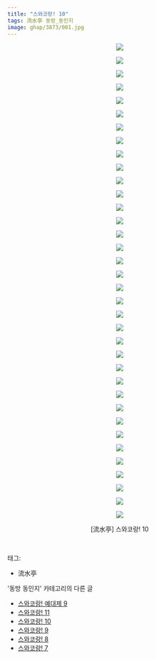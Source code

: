 ```yaml
---
title: "스와코랑! 10"
tags: 流水亭 동방_동인지
image: ghap/3873/001.jpg
---
```

<div class="article">
<p style="text-align: center; clear: none; float: none;"><img src="{{ site.nasurl }}/ghap/3873/001.jpg"/></p>
<p style="text-align: center; clear: none; float: none;"><img src="{{ site.nasurl }}/ghap/3873/002.jpg"/></p>
<p style="text-align: center; clear: none; float: none;"><img src="{{ site.nasurl }}/ghap/3873/003.jpg"/></p>
<p style="text-align: center; clear: none; float: none;"><img src="{{ site.nasurl }}/ghap/3873/004.jpg"/></p>
<p style="text-align: center; clear: none; float: none;"><img src="{{ site.nasurl }}/ghap/3873/005.jpg"/></p>
<p style="text-align: center; clear: none; float: none;"><img src="{{ site.nasurl }}/ghap/3873/006.jpg"/></p>
<p style="text-align: center; clear: none; float: none;"><img src="{{ site.nasurl }}/ghap/3873/007.jpg"/></p>
<p style="text-align: center; clear: none; float: none;"><img src="{{ site.nasurl }}/ghap/3873/008.jpg"/></p>
<p style="text-align: center; clear: none; float: none;"><img src="{{ site.nasurl }}/ghap/3873/009.jpg"/></p>
<p style="text-align: center; clear: none; float: none;"><img src="{{ site.nasurl }}/ghap/3873/010.jpg"/></p>
<p style="text-align: center; clear: none; float: none;"><img src="{{ site.nasurl }}/ghap/3873/011.jpg"/></p>
<p style="text-align: center; clear: none; float: none;"><img src="{{ site.nasurl }}/ghap/3873/012.jpg"/></p>
<p style="text-align: center; clear: none; float: none;"><img src="{{ site.nasurl }}/ghap/3873/013.jpg"/></p>
<p style="text-align: center; clear: none; float: none;"><img src="{{ site.nasurl }}/ghap/3873/014.jpg"/></p>
<p style="text-align: center; clear: none; float: none;"><img src="{{ site.nasurl }}/ghap/3873/015.jpg"/></p>
<p style="text-align: center; clear: none; float: none;"><img src="{{ site.nasurl }}/ghap/3873/016.jpg"/></p>
<p style="text-align: center; clear: none; float: none;"><img src="{{ site.nasurl }}/ghap/3873/017.jpg"/></p>
<p style="text-align: center; clear: none; float: none;"><img src="{{ site.nasurl }}/ghap/3873/018.jpg"/></p>
<p style="text-align: center; clear: none; float: none;"><img src="{{ site.nasurl }}/ghap/3873/019.jpg"/></p>
<p style="text-align: center; clear: none; float: none;"><img src="{{ site.nasurl }}/ghap/3873/020.jpg"/></p>
<p style="text-align: center; clear: none; float: none;"><img src="{{ site.nasurl }}/ghap/3873/021.jpg"/></p>
<p style="text-align: center; clear: none; float: none;"><img src="{{ site.nasurl }}/ghap/3873/022.jpg"/></p>
<p style="text-align: center; clear: none; float: none;"><img src="{{ site.nasurl }}/ghap/3873/023.jpg"/></p>
<p style="text-align: center; clear: none; float: none;"><img src="{{ site.nasurl }}/ghap/3873/024.jpg"/></p>
<p style="text-align: center; clear: none; float: none;"><img src="{{ site.nasurl }}/ghap/3873/025.jpg"/></p>
<p style="text-align: center; clear: none; float: none;"><img src="{{ site.nasurl }}/ghap/3873/026.jpg"/></p>
<p style="text-align: center; clear: none; float: none;"><img src="{{ site.nasurl }}/ghap/3873/027.jpg"/></p>
<p style="text-align: center; clear: none; float: none;"><img src="{{ site.nasurl }}/ghap/3873/028.jpg"/></p>
<p style="text-align: center; clear: none; float: none;"><img src="{{ site.nasurl }}/ghap/3873/029.jpg"/></p>
<p style="text-align: center; clear: none; float: none;"><img src="{{ site.nasurl }}/ghap/3873/030.jpg"/></p>
<p style="text-align: center; clear: none; float: none;"><img src="{{ site.nasurl }}/ghap/3873/031.jpg"/></p>
<p style="text-align: center; clear: none; float: none;"><img src="{{ site.nasurl }}/ghap/3873/032.jpg"/></p>
<p style="text-align: center; clear: none; float: none;"><img src="{{ site.nasurl }}/ghap/3873/033.jpg"/></p>
<p style="text-align: center; clear: none; float: none;"><img src="{{ site.nasurl }}/ghap/3873/034.jpg"/></p>
<p style="text-align: center; clear: none; float: none;"><img src="{{ site.nasurl }}/ghap/3873/035.jpg"/></p>
<p style="text-align: center; clear: none; float: none;"><img src="{{ site.nasurl }}/ghap/3873/036.jpg"/></p>
<p style="text-align: center; clear: none; float: none;">[流水亭] 스와코랑! 10</p>
<p><br/></p>
</div><div class="tagTrail">
<p>태그: </p>
<ul>
<li>流水亭</li>
</ul>
</div><div class="another">
<p>'동방 동인지' 카테고리의 다른 글</p>
<ul>
<li><a href="/2017-10-19-ghap_3875">스와코랑! 예대제 9</a></li>
<li><a href="/2017-10-19-ghap_3874">스와코랑! 11</a></li>
<li><a href="/2017-10-19-ghap_3873">스와코랑! 10</a></li>
<li><a href="/2017-10-19-ghap_3872">스와코랑! 9</a></li>
<li><a href="/2017-10-19-ghap_3871">스와코랑! 8</a></li>
<li><a href="/2017-10-19-ghap_3870">스와코랑! 7</a></li>
</ul>
</div><div class="cb_module cb_fluid">
<div class="cb_wrt cb_profile">
</div><!-- commentList close -->
</div>